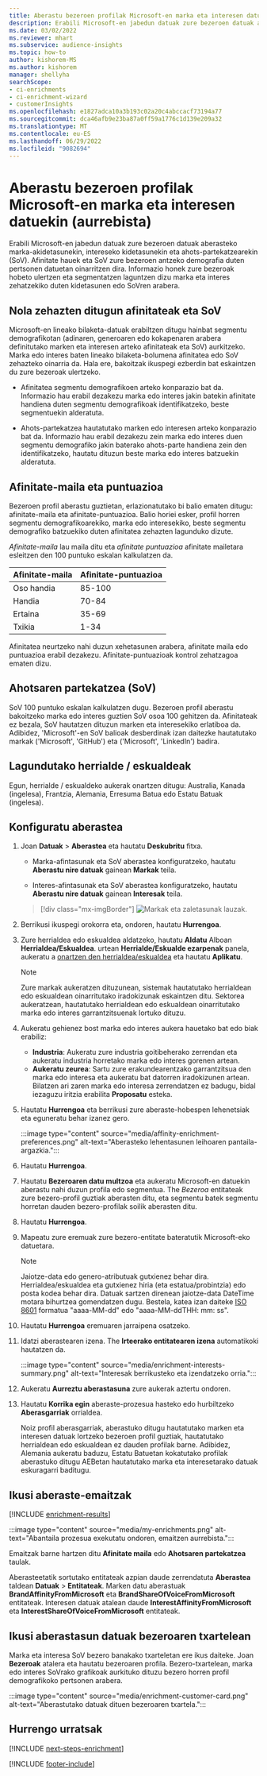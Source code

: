 ```yaml
---
title: Aberastu bezeroen profilak Microsoft-en marka eta interesen datuekin (aurrebista)
description: Erabili Microsoft-en jabedun datuak zure bezeroen datuak afinitateekin eta ahots-partekatzeekin aberasteko.
ms.date: 03/02/2022
ms.reviewer: mhart
ms.subservice: audience-insights
ms.topic: how-to
author: kishorem-MS
ms.author: kishorem
manager: shellyha
searchScope:
- ci-enrichments
- ci-enrichment-wizard
- customerInsights
ms.openlocfilehash: e1827adca10a3b193c02a20c4abccacf73194a77
ms.sourcegitcommit: dca46afb9e23ba87a0ff59a1776c1d139e209a32
ms.translationtype: MT
ms.contentlocale: eu-ES
ms.lasthandoff: 06/29/2022
ms.locfileid: "9082694"
---
```

# <a name="enrich-customer-profiles-with-brands-and-interests-data-from-microsoft-preview"></a>Aberastu bezeroen profilak Microsoft-en marka eta interesen datuekin (aurrebista)

Erabili Microsoft-en jabedun datuak zure bezeroen datuak aberasteko marka-akidetasunekin, intereseko kidetasunekin eta ahots-partekatzearekin (SoV). Afinitate hauek eta SoV zure bezeroen antzeko demografia duten pertsonen datuetan oinarritzen dira. Informazio honek zure bezeroak hobeto ulertzen eta segmentatzen laguntzen dizu marka eta interes zehatzekiko duten kidetasunen edo SoVren arabera.

## <a name="how-we-determine-affinities-and-sov"></a>Nola zehazten ditugun afinitateak eta SoV

Microsoft-en lineako bilaketa-datuak erabiltzen ditugu hainbat segmentu demografikotan (adinaren, generoaren edo kokapenaren arabera definitutako marken eta interesen arteko afinitateak eta SoV) aurkitzeko. Marka edo interes baten lineako bilaketa-bolumena afinitatea edo SoV zehazteko oinarria da. Hala ere, bakoitzak ikuspegi ezberdin bat eskaintzen du zure bezeroak ulertzeko.

- Afinitatea segmentu demografikoen arteko konparazio bat da. Informazio hau erabil dezakezu marka edo interes jakin batekin afinitate handiena duten segmentu demografikoak identifikatzeko, beste segmentuekin alderatuta.

- Ahots-partekatzea hautatutako marken edo interesen arteko konparazio bat da. Informazio hau erabil dezakezu zein marka edo interes duen segmentu demografiko jakin baterako ahots-parte handiena zein den identifikatzeko, hautatu dituzun beste marka edo interes batzuekin alderatuta.

## <a name="affinity-level-and-score"></a>Afinitate-maila eta puntuazioa

Bezeroen profil aberastu guztietan, erlazionatutako bi balio ematen ditugu: afinitate-maila eta afinitate-puntuazioa. Balio horiei esker, profil horren segmentu demografikoarekiko, marka edo interesekiko, beste segmentu demografiko batzuekiko duten afinitatea zehazten lagunduko dizute.

*Afinitate-maila* lau maila ditu eta *afinitate puntuazioa* afinitate mailetara esleitzen den 100 puntuko eskalan kalkulatzen da.

|Afinitate-maila |Afinitate-puntuazioa  |
|---------|---------|
|Oso handia     | 85-100       |
|Handia     | 70-84        |
|Ertaina     | 35-69        |
|Txikia     | 1-34        |

Afinitatea neurtzeko nahi duzun xehetasunen arabera, afinitate maila edo puntuazioa erabil dezakezu. Afinitate-puntuazioak kontrol zehatzagoa ematen dizu.

## <a name="share-of-voice-sov"></a>Ahotsaren partekatzea (SoV)

SoV 100 puntuko eskalan kalkulatzen dugu. Bezeroen profil aberastu bakoitzeko marka edo interes guztien SoV osoa 100 gehitzen da. Afinitateak ez bezala, SoV hautatzen dituzun marken eta interesekiko erlatiboa da. Adibidez, 'Microsoft'-en SoV balioak desberdinak izan daitezke hautatutako markak ('Microsoft', 'GitHub') eta ('Microsoft', 'LinkedIn') badira.

## <a name="supported-countriesregions"></a>Lagundutako herrialde / eskualdeak

Egun, herrialde / eskualdeko aukerak onartzen ditugu: Australia, Kanada (ingelesa), Frantzia, Alemania, Erresuma Batua edo Estatu Batuak (ingelesa).

## <a name="configure-the-enrichment"></a>Konfiguratu aberastea

1. Joan **Datuak** > **Aberastea** eta hautatu **Deskubritu** fitxa.

   - Marka-afintasunak eta SoV aberastea konfiguratzeko, hautatu **Aberastu nire datuak** gainean **Markak** teila.

   - Interes-afintasunak eta SoV aberastea konfiguratzeko, hautatu **Aberastu nire datuak** gainean **Interesak** teila.

   > [!div class="mx-imgBorder"]
   > ![Markak eta zaletasunak lauzak.](media/BrandsInterest-tile-Hub.png "Markak eta zaletasunen lauzak")

1. Berrikusi ikuspegi orokorra eta, ondoren, hautatu **Hurrengoa**.

1. Zure herrialdea edo eskualdea aldatzeko, hautatu **Aldatu** Alboan **Herrialdea/Eskualdea**. urtean **Herrialde/Eskualde ezarpenak** panela, aukeratu a [onartzen den herrialdea/eskualdea](#supported-countriesregions) eta hautatu **Aplikatu**.

   > [!NOTE]
   > Zure markak aukeratzen dituzunean, sistemak hautatutako herrialdean edo eskualdean oinarritutako iradokizunak eskaintzen ditu. Sektorea aukeratzean, hautatutako herrialdean edo eskualdean oinarritutako marka edo interes garrantzitsuenak lortuko dituzu.

1. Aukeratu gehienez bost marka edo interes aukera hauetako bat edo biak erabiliz:

   - **Industria**: Aukeratu zure industria goitibeherako zerrendan eta aukeratu industria horretako marka edo interes gorenen artean.
   - **Aukeratu zeurea**: Sartu zure erakundearentzako garrantzitsua den marka edo interesa eta aukeratu bat datorren iradokizunen artean. Bilatzen ari zaren marka edo interesa zerrendatzen ez badugu, bidal iezaguzu iritzia erabilita **Proposatu** esteka.

1. Hautatu **Hurrengoa** eta berrikusi zure aberaste-hobespen lehenetsiak eta eguneratu behar izanez gero.

   :::image type="content" source="media/affinity-enrichment-preferences.png" alt-text="Aberasteko lehentasunen leihoaren pantaila-argazkia.":::

1. Hautatu **Hurrengoa**.

1. Hautatu **Bezeroaren datu multzoa** eta aukeratu Microsoft-en datuekin aberastu nahi duzun profila edo segmentua. The *Bezeroa* entitateak zure bezero-profil guztiak aberasten ditu, eta segmentu batek segmentu horretan dauden bezero-profilak soilik aberasten ditu.

1. Hautatu **Hurrengoa**.

1. Mapeatu zure eremuak zure bezero-entitate bateratutik Microsoft-eko datuetara.

   > [!NOTE]
   > Jaiotze-data edo genero-atributuak gutxienez behar dira. Herrialdea/eskualdea eta gutxienez hiria (eta estatua/probintzia) edo posta kodea behar dira. Datuak sartzen direnean jaiotze-data DateTime motara bihurtzea gomendatzen dugu. Bestela, katea izan daiteke [ISO 8601](https://www.iso.org/iso-8601-date-and-time-format.html) formatua "aaaa-MM-dd" edo "aaaa-MM-ddTHH: mm: ss".

1. Hautatu **Hurrengoa** eremuaren jarraipena osatzeko.

1. Idatzi aberastearen izena. The **Irteerako entitatearen izena** automatikoki hautatzen da.

   :::image type="content" source="media/enrichment-interests-summary.png" alt-text="Interesak berrikusteko eta izendatzeko orria.":::

1. Aukeratu **Aurreztu aberastasuna** zure aukerak aztertu ondoren.

1. Hautatu **Korrika egin** aberaste-prozesua hasteko edo hurbiltzeko **Aberasgarriak** orrialdea.

   Noiz profil aberasgarriak, aberastuko ditugu hautatutako marken eta interesen datuak lortzeko bezeroen profil guztiak, hautatutako herrialdean edo eskualdean ez dauden profilak barne. Adibidez, Alemania aukeratu baduzu, Estatu Batuetan kokatutako profilak aberastuko ditugu AEBetan hautatutako marka eta interesetarako datuak eskuragarri baditugu.

## <a name="view-enrichment-results"></a>Ikusi aberaste-emaitzak

[!INCLUDE [enrichment-results](includes/enrichment-results.md)]

:::image type="content" source="media/my-enrichments.png" alt-text="Abantaila prozesua exekutatu ondoren, emaitzen aurrebista.":::

Emaitzak barne hartzen ditu **Afinitate maila** edo **Ahotsaren partekatzea** taulak.

Aberasteetatik sortutako entitateak azpian daude zerrendatuta **Aberastea** taldean **Datuak** > **Entitateak**. Marken datu aberastuak **BrandAffinityFromMicrosoft** eta **BrandShareOfVoiceFromMicrosoft** entitateak. Interesen datuak atalean daude **InterestAffinityFromMicrosoft** eta **InterestShareOfVoiceFromMicrosoft** entitateak.

## <a name="see-enrichment-data-on-the-customer-card"></a>Ikusi aberastasun datuak bezeroaren txartelean

Marka eta interesa SoV bezero banakako txarteletan ere ikus daiteke. Joan **Bezeroak** atalera eta hautatu bezeroaren profila. Bezero-txartelean, marka edo interes SoVrako grafikoak aurkituko dituzu bezero horren profil demografikoko pertsonen arabera.

:::image type="content" source="media/enrichment-customer-card.png" alt-text="Aberastutako datuak dituen bezeroaren txartela.":::

## <a name="next-steps"></a>Hurrengo urratsak

[!INCLUDE [next-steps-enrichment](includes/next-steps-enrichment.md)]


[!INCLUDE [footer-include](includes/footer-banner.md)]
